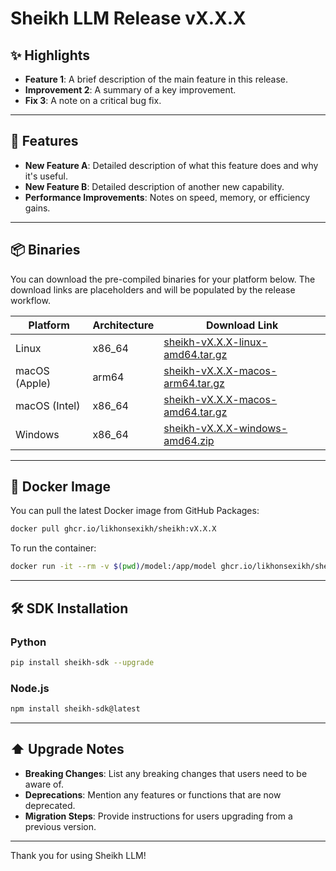 # Sheikh LLM Release vX.X.X

## ✨ Highlights

-   **Feature 1**: A brief description of the main feature in this release.
-   **Improvement 2**: A summary of a key improvement.
-   **Fix 3**: A note on a critical bug fix.

---

## 🚀 Features

-   **New Feature A**: Detailed description of what this feature does and why it's useful.
-   **New Feature B**: Detailed description of another new capability.
-   **Performance Improvements**: Notes on speed, memory, or efficiency gains.

---

## 📦 Binaries

You can download the pre-compiled binaries for your platform below. The download links are placeholders and will be populated by the release workflow.

| Platform      | Architecture | Download Link                                       |
|---------------|--------------|-----------------------------------------------------|
| Linux         | x86_64       | [sheikh-vX.X.X-linux-amd64.tar.gz](DOWNLOAD_URL_PLACEHOLDER) |
| macOS (Apple) | arm64        | [sheikh-vX.X.X-macos-arm64.tar.gz](DOWNLOAD_URL_PLACEHOLDER) |
| macOS (Intel) | x86_64       | [sheikh-vX.X.X-macos-amd64.tar.gz](DOWNLOAD_URL_PLACEHOLDER) |
| Windows       | x86_64       | [sheikh-vX.X.X-windows-amd64.zip](DOWNLOAD_URL_PLACEHOLDER) |

---

## 🐳 Docker Image

You can pull the latest Docker image from GitHub Packages:

```bash
docker pull ghcr.io/likhonsexikh/sheikh:vX.X.X
```

To run the container:

```bash
docker run -it --rm -v $(pwd)/model:/app/model ghcr.io/likhonsexikh/sheikh:vX.X.X ./sheikh --prompt "Your prompt here"
```

---

## 🛠️ SDK Installation

### Python

```bash
pip install sheikh-sdk --upgrade
```

### Node.js

```bash
npm install sheikh-sdk@latest
```

---

## ⬆️ Upgrade Notes

-   **Breaking Changes**: List any breaking changes that users need to be aware of.
-   **Deprecations**: Mention any features or functions that are now deprecated.
-   **Migration Steps**: Provide instructions for users upgrading from a previous version.

---

Thank you for using Sheikh LLM!

